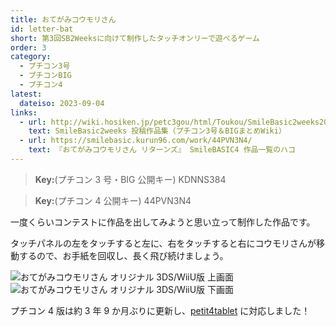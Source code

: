 ```yaml
---
title: おてがみコウモリさん
id: letter-bat
short: 第3回SB2Weeksに向けて制作したタッチオンリーで遊べるゲーム
order: 3
category:
  - プチコン3号
  - プチコンBIG
  - プチコン4
latest:
  dateiso: 2023-09-04
links:
  - url: http://wiki.hosiken.jp/petc3gou/html/Toukou/SmileBasic2weeks20-C5-EA-B9-C6-BA-EE-C9-CA-BD-B8-.html
    text: SmileBasic2weeks 投稿作品集（プチコン3号＆BIGまとめWiki）
  - url: https://smilebasic.kurun96.com/work/44PVN3N4/
    text: 『おてがみコウモリさん リターンズ』 SmileBASIC4 作品一覧のハコ
---
```


> **Key:**(プチコン 3 号・BIG 公開キー) KDNNS384

> **Key:**(プチコン 4 公開キー) 44PVN3N4

一度くらいコンテストに作品を出してみようと思い立って制作した作品です。

タッチパネルの左をタッチすると左に、右をタッチすると右にコウモリさんが移動するので、お手紙を回収し、長く飛び続けましょう。

<div class="three-ds">

![おてがみコウモリさん オリジナル 3DS/WiiU版 上画面](/image/letbat_up.jpg)
![おてがみコウモリさん オリジナル 3DS/WiiU版 下画面](/image/letbat_down.jpg)

</div>

プチコン 4 版は約 3 年 9 か月ぶりに更新し、[petit4tablet](https://booth.pm/ja/items/3815403) に対応しました！

